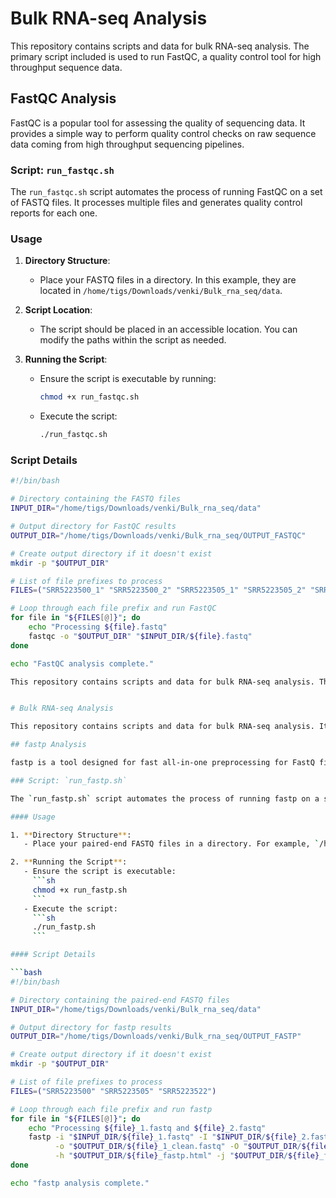 # Bulk RNA-seq Analysis

This repository contains scripts and data for bulk RNA-seq analysis. The primary script included is used to run FastQC, a quality control tool for high throughput sequence data.

## FastQC Analysis

FastQC is a popular tool for assessing the quality of sequencing data. It provides a simple way to perform quality control checks on raw sequence data coming from high throughput sequencing pipelines.

### Script: `run_fastqc.sh`

The `run_fastqc.sh` script automates the process of running FastQC on a set of FASTQ files. It processes multiple files and generates quality control reports for each one.

### Usage

1. **Directory Structure**:
   - Place your FASTQ files in a directory. In this example, they are located in `/home/tigs/Downloads/venki/Bulk_rna_seq/data`.

2. **Script Location**:
   - The script should be placed in an accessible location. You can modify the paths within the script as needed.

3. **Running the Script**:
   - Ensure the script is executable by running:
     ```sh
     chmod +x run_fastqc.sh
     ```
   - Execute the script:
     ```sh
     ./run_fastqc.sh
     ```

### Script Details

```bash
#!/bin/bash

# Directory containing the FASTQ files
INPUT_DIR="/home/tigs/Downloads/venki/Bulk_rna_seq/data"

# Output directory for FastQC results
OUTPUT_DIR="/home/tigs/Downloads/venki/Bulk_rna_seq/OUTPUT_FASTQC"

# Create output directory if it doesn't exist
mkdir -p "$OUTPUT_DIR"

# List of file prefixes to process
FILES=("SRR5223500_1" "SRR5223500_2" "SRR5223505_1" "SRR5223505_2" "SRR5223522_1" "SRR5223522_2")

# Loop through each file prefix and run FastQC
for file in "${FILES[@]}"; do
    echo "Processing ${file}.fastq"
    fastqc -o "$OUTPUT_DIR" "$INPUT_DIR/${file}.fastq"
done

echo "FastQC analysis complete."

This repository contains scripts and data for bulk RNA-seq analysis. The primary scripts included are used to run fastp and FastQC, tools for quality control and preprocessing of high throughput sequence data.


# Bulk RNA-seq Analysis

This repository contains scripts and data for bulk RNA-seq analysis. It provides automated scripts for quality control and preprocessing of high throughput sequencing data using FastQC and fastp tools.

## fastp Analysis

fastp is a tool designed for fast all-in-one preprocessing for FastQ files. It provides extensive statistics and generates visualizations to help researchers quickly evaluate the quality of their sequencing data.

### Script: `run_fastp.sh`

The `run_fastp.sh` script automates the process of running fastp on a set of paired-end FASTQ files.

#### Usage

1. **Directory Structure**:
   - Place your paired-end FASTQ files in a directory. For example, `/home/tigs/Downloads/venki/Bulk_rna_seq/data`.

2. **Running the Script**:
   - Ensure the script is executable:
     ```sh
     chmod +x run_fastp.sh
     ```
   - Execute the script:
     ```sh
     ./run_fastp.sh
     ```

#### Script Details

```bash
#!/bin/bash

# Directory containing the paired-end FASTQ files
INPUT_DIR="/home/tigs/Downloads/venki/Bulk_rna_seq/data"

# Output directory for fastp results
OUTPUT_DIR="/home/tigs/Downloads/venki/Bulk_rna_seq/OUTPUT_FASTP"

# Create output directory if it doesn't exist
mkdir -p "$OUTPUT_DIR"

# List of file prefixes to process
FILES=("SRR5223500" "SRR5223505" "SRR5223522")

# Loop through each file prefix and run fastp
for file in "${FILES[@]}"; do
    echo "Processing ${file}_1.fastq and ${file}_2.fastq"
    fastp -i "$INPUT_DIR/${file}_1.fastq" -I "$INPUT_DIR/${file}_2.fastq" \
          -o "$OUTPUT_DIR/${file}_1_clean.fastq" -O "$OUTPUT_DIR/${file}_2_clean.fastq" \
          -h "$OUTPUT_DIR/${file}_fastp.html" -j "$OUTPUT_DIR/${file}_fastp.json"
done

echo "fastp analysis complete."

